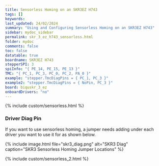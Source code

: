 ```yaml
---
title: Sensorless Homing on an SKR3EZ H743
tags: []
keywords: 
last_updated: 24/02/2024
summary: "Using and Configuring Sensorless Homing on an SKR3EZ H743"
sidebar: mydoc_sidebar
permalink: skr_3_ez_h743_sensorless.html
folder: mydoc
comments: false
toc: false
datatable: true
boardname: SKR3EZ H743
stepperSPI: 3
spiInfo: "{ PE_14, PE_15, PE_13 }"
TMC: "{ PC_1, PC_3, PC_0, PC_2, PA_0 }"
example: "stepper.TmcDiagPins = { PC_1, PC_3 }"
example2: "stepper.TmcDiagPins = { NoPin, PC_3 }"
board: biquskr_3_ez
onboardDrivers: "no"
---
```


{% include custom/sensorless.html %}

### Driver Diag Pin

If you want to use sensorless homing, a jumper needs adding under each driver you want to use it for as shown below.

{% include image.html file="skr3_diag.png" alt="SKR3 Diag" caption="SKR3 Sensorless Homing Jumper Locations" %}

{% include custom/sensorless_2.html %}
